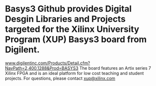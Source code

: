 # Basys3 Github provides Digital Desgin Libraries and Projects targeted for the Xilinx University Program (XUP) Basys3 board from Digilent.
www.digilentinc.com/Products/Detail.cfm?NavPath=2,400,1288&Prod=BASYS3
The board features an Artix series 7 Xilinx FPGA and is an ideal platform for low cost teaching and student projects.
For questions, please contact xup@xilinx.com
